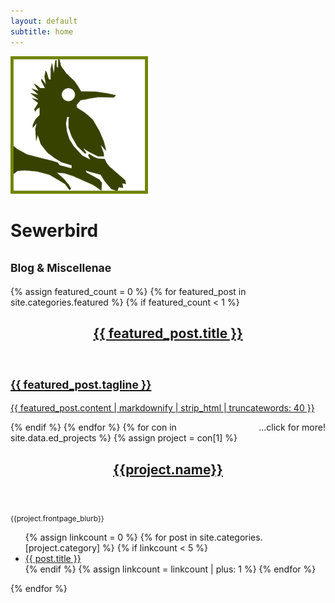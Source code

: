 ```yaml
---
layout: default
subtitle: home
---
```


<div class="flex flex_center_justified one two-600 three-900 four-1200 demo">
	<!-- Introductory Jumbo -->
	<div class="noback card">
		<img class="center" src="assets/icon250px.png" alt="sewerbird" >
		<h1 class="center">Sewerbird</h1>
		<h2 class="center"><small>Blog &amp; Miscellenae</small></h2>
	</div>
	<!-- Featured Card -->
	{% assign featured_count = 0 %}
	{% for featured_post in site.categories.featured %}
		{% if featured_count < 1 %}
	<a class="borderless card" href="{{ BASE_PATH }}{{ featured_post.url }}" >
		<header>
			<h2>{{ featured_post.title }}</h2>
		</header>
		<footer>
			<h2><small>{{ featured_post.tagline }}</small></h2>
			<p class="featured_text">{{ featured_post.content | markdownify | strip_html | truncatewords: 40 }}</p>
			<span style="float:right;margin-bottom:1.0em">...click for more!</span>
		</footer>
	</a>
		{% endif %}
	{% endfor %}
	<!-- Project Cards -->
	{% for con in site.data.ed_projects %}
	{% assign project = con[1] %}
	<div class="project card">
		<header>
			<a href="{{ BASE_PATH }}{{ project.project_page }}"><h2>{{project.name}}</h2></a>
		</header>
		<footer>
			<small>{{project.frontpage_blurb}}</small>
			<ul>
			{% assign linkcount = 0 %}
			{% for post in site.categories.[project.category] %}
				{% if linkcount < 5 %}
				<li><a href="{{ BASE_PATH }}{{ post.url }}">{{ post.title }}</a></li>
				{% endif %}
		  		{% assign linkcount = linkcount | plus: 1 %}
			{% endfor %}
			</ul>
		</footer>
	</div>
	{% endfor %}
</div>